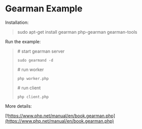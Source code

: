 # Gearman Example

Installation:

> sudo apt-get install gearman php-gearman gearman-tools

Run the example:

> \# start gearman server
>
> `sudo gearmand -d`
>
> \# run worker
>
> `php worker.php`
>
> \# run client
>
> `php client.php`
>

More details:

[!https://www.php.net/manual/en/book.gearman.php](https://www.php.net/manual/en/book.gearman.php)
